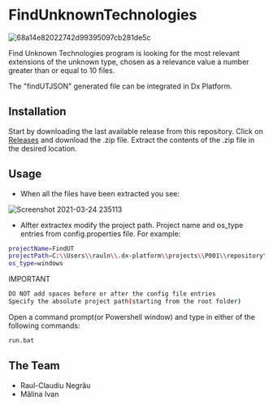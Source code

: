 # FindUnknownTechnologies
![68a14e82022742d99395097cb281de5c](https://user-images.githubusercontent.com/13180495/112386656-e6b06f80-8cf9-11eb-8925-ee522efabd67.png)

Find Unknown Technologies program is looking for the most relevant extensions of the unknown type,
chosen as a relevance value a number greater than or equal to 10 files.

The "findUTJSON" generated file can be integrated in Dx Platform.

## Installation

Start by downloading the last available release from this repository. Click on [Releases](https://github.com/2021CES/FindUnknownTechnologies/releases "Go to Releases")
and download the .zip file.
Extract the contents of the .zip file in the desired location.

## Usage

* When all the files have been extracted you see:

![Screenshot 2021-03-24 235113](https://user-images.githubusercontent.com/13180495/112388474-dd280700-8cfb-11eb-9f4a-72bd0d658d3f.png)

* Alfter extractex modify the project path.
Project name and os_type entries from config.properties file. For example:

```bash
projectName=FindUT
projectPath=C:\\Users\\rauln\\.dx-platform\\projects\\P001\\repository\\Detox
os_type=windows
```
IMPORTANT

```bash
DO NOT add spaces before or after the config file entries
Specify the absolute project path(starting from the root folder)
```
Open a command prompt(or Powershell window) and type in either of the following commands:
```bash
run.bat
```


## The Team

 * Raul-Claudiu Negrău
 * Mălina Ivan

